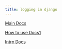 ```yaml
---
title: logging in django
---
```


[Main Docs](https://docs.djangoproject.com/en/5.0/ref/logging/)

[How to use Docs1](https://docs.djangoproject.com/en/5.0/howto/logging/)

[Intro Docs](https://docs.djangoproject.com/en/5.0/topics/logging/)
